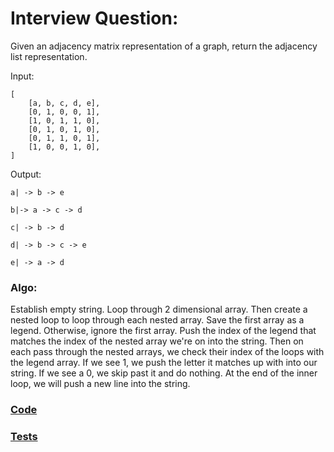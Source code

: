 # Interview Question:

Given an adjacency matrix representation of a graph, return the adjacency list representation.

Input:

```
[
    [a, b, c, d, e],
    [0, 1, 0, 0, 1],
    [1, 0, 1, 1, 0],
    [0, 1, 0, 1, 0],
    [0, 1, 1, 0, 1],
    [1, 0, 0, 1, 0],
]
```

Output:

```
a| -> b -> e

b|-> a -> c -> d

c| -> b -> d

d| -> b -> c -> e

e| -> a -> d
```

### Algo:

Establish empty string. Loop through 2 dimensional array. Then create a nested loop to loop through each nested array. Save the first array as a legend. Otherwise, ignore the first array. Push the index of the legend that matches the index of the nested array we're on into the string. Then on each pass through the nested arrays, we check their index of the loops with the legend array. If we see 1, we push the letter it matches up with into our string. If we see a 0, we skip past it and do nothing. At the end of the inner loop, we will push a new line into the string.

### [Code](./print-matrix.js)

### [Tests](../../__tests__/test-print-matrix.js)

